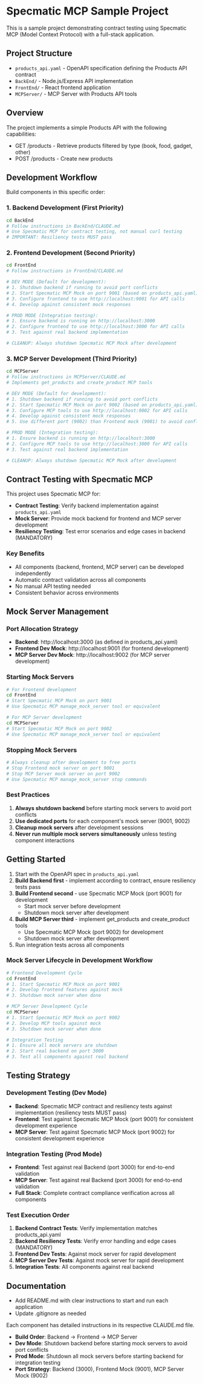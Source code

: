 # Specmatic MCP Sample Project

This is a sample project demonstrating contract testing using Specmatic MCP (Model Context Protocol) with a full-stack application.

## Project Structure

- `products_api.yaml` - OpenAPI specification defining the Products API contract
- `BackEnd/` - Node.js/Express API implementation
- `FrontEnd/` - React frontend application
- `MCPServer/` - MCP Server with Products API tools

## Overview

The project implements a simple Products API with the following capabilities:
- GET /products - Retrieve products filtered by type (book, food, gadget, other)
- POST /products - Create new products

## Development Workflow

Build components in this specific order:

### 1. Backend Development (First Priority)
```bash
cd BackEnd
# Follow instructions in BackEnd/CLAUDE.md
# Use Specmatic MCP for contract testing, not manual curl testing
# IMPORTANT: Resiliency tests MUST pass
```

### 2. Frontend Development (Second Priority)
```bash
cd FrontEnd
# Follow instructions in FrontEnd/CLAUDE.md

# DEV MODE (Default for development):
# 1. Shutdown backend if running to avoid port conflicts
# 2. Start Specmatic MCP Mock on port 9001 (based on products_api.yaml)
# 3. Configure frontend to use http://localhost:9001 for API calls
# 4. Develop against consistent mock responses

# PROD MODE (Integration testing):
# 1. Ensure backend is running on http://localhost:3000
# 2. Configure frontend to use http://localhost:3000 for API calls
# 3. Test against real backend implementation

# CLEANUP: Always shutdown Specmatic MCP Mock after development
```

### 3. MCP Server Development (Third Priority)
```bash
cd MCPServer
# Follow instructions in MCPServer/CLAUDE.md
# Implements get_products and create_product MCP tools

# DEV MODE (Default for development):
# 1. Shutdown backend if running to avoid port conflicts
# 2. Start Specmatic MCP Mock on port 9002 (based on products_api.yaml)
# 3. Configure MCP tools to use http://localhost:9002 for API calls
# 4. Develop against consistent mock responses
# 5. Use different port (9002) than Frontend mock (9001) to avoid conflicts

# PROD MODE (Integration testing):
# 1. Ensure backend is running on http://localhost:3000
# 2. Configure MCP tools to use http://localhost:3000 for API calls
# 3. Test against real backend implementation

# CLEANUP: Always shutdown Specmatic MCP Mock after development
```

## Contract Testing with Specmatic MCP

This project uses Specmatic MCP for:
- **Contract Testing**: Verify backend implementation against `products_api.yaml`
- **Mock Server**: Provide mock backend for frontend and MCP server development
- **Resiliency Testing**: Test error scenarios and edge cases in backend (MANDATORY)

### Key Benefits
- All components (backend, frontend, MCP server) can be developed independently
- Automatic contract validation across all components
- No manual API testing needed
- Consistent behavior across environments

## Mock Server Management

### Port Allocation Strategy
- **Backend**: http://localhost:3000 (as defined in products_api.yaml)
- **Frontend Dev Mock**: http://localhost:9001 (for frontend development)
- **MCP Server Dev Mock**: http://localhost:9002 (for MCP server development)

### Starting Mock Servers
```bash
# For Frontend development
cd FrontEnd
# Start Specmatic MCP Mock on port 9001
# Use Specmatic MCP manage_mock_server tool or equivalent

# For MCP Server development
cd MCPServer
# Start Specmatic MCP Mock on port 9002
# Use Specmatic MCP manage_mock_server tool or equivalent
```

### Stopping Mock Servers
```bash
# Always cleanup after development to free ports
# Stop Frontend mock server on port 9001
# Stop MCP Server mock server on port 9002
# Use Specmatic MCP manage_mock_server stop commands
```

### Best Practices
1. **Always shutdown backend** before starting mock servers to avoid port conflicts
2. **Use dedicated ports** for each component's mock server (9001, 9002)
3. **Cleanup mock servers** after development sessions
4. **Never run multiple mock servers simultaneously** unless testing component interactions

## Getting Started

1. Start with the OpenAPI spec in `products_api.yaml`
2. **Build Backend first** - implement according to contract, ensure resiliency tests pass
3. **Build Frontend second** - use Specmatic MCP Mock (port 9001) for development
   - Start mock server before development
   - Shutdown mock server after development
4. **Build MCP Server third** - implement get_products and create_product tools  
   - Use Specmatic MCP Mock (port 9002) for development
   - Shutdown mock server after development
5. Run integration tests across all components

### Mock Server Lifecycle in Development Workflow
```bash
# Frontend Development Cycle
cd FrontEnd
# 1. Start Specmatic MCP Mock on port 9001
# 2. Develop frontend features against mock
# 3. Shutdown mock server when done

# MCP Server Development Cycle  
cd MCPServer
# 1. Start Specmatic MCP Mock on port 9002
# 2. Develop MCP tools against mock
# 3. Shutdown mock server when done

# Integration Testing
# 1. Ensure all mock servers are shutdown
# 2. Start real backend on port 3000  
# 3. Test all components against real backend
```

## Testing Strategy

### Development Testing (Dev Mode)
- **Backend**: Specmatic MCP contract and resiliency tests against implementation (resiliency tests MUST pass)
- **Frontend**: Test against Specmatic MCP Mock (port 9001) for consistent development experience
- **MCP Server**: Test against Specmatic MCP Mock (port 9002) for consistent development experience

### Integration Testing (Prod Mode)
- **Frontend**: Test against real Backend (port 3000) for end-to-end validation
- **MCP Server**: Test against real Backend (port 3000) for end-to-end validation
- **Full Stack**: Complete contract compliance verification across all components

### Test Execution Order
1. **Backend Contract Tests**: Verify implementation matches products_api.yaml
2. **Backend Resiliency Tests**: Verify error handling and edge cases (MANDATORY)
3. **Frontend Dev Tests**: Against mock server for rapid development
4. **MCP Server Dev Tests**: Against mock server for rapid development  
5. **Integration Tests**: All components against real backend

## Documentation

- Add README.md with clear instructions to start and run each application
- Update .gitignore as needed

Each component has detailed instructions in its respective CLAUDE.md file.
- **Build Order**: Backend → Frontend → MCP Server  
- **Dev Mode**: Shutdown backend before starting mock servers to avoid port conflicts
- **Prod Mode**: Shutdown all mock servers before starting backend for integration testing
- **Port Strategy**: Backend (3000), Frontend Mock (9001), MCP Server Mock (9002)